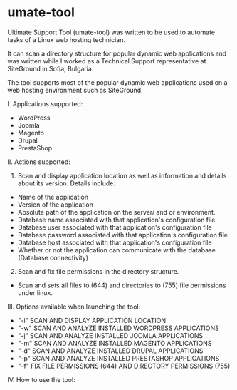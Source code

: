 # umate-tool
Ultimate Support Tool (umate-tool) was written to be used to automate tasks of a Linux web hosting technician.  

It can scan a directory structure for popular dynamic web applications and was written while I worked as a Technical Support representative at SiteGround in Sofia, Bulgaria.

The tool supports most of the popular dynamic web applications used on a web hosting environment such as SiteGround.

I. Applications supported:

- WordPress
- Joomla
- Magento
- Drupal
- PrestaShop

II. Actions supported:

1. Scan and display application location as well as information and details about its version. Details include:

  - Name of the application
  - Version of the application
  - Absolute path of the application on the server/ and or environment.
  - Database name associated with that  application's configuration file
  - Database user associated with that  application's configuration file
  - Database password associated with that  application's configuration file
  - Database host associated with that application's configuration file
  - Whether or not the application can communicate with the database (Database connectivity)
  
2. Scan and fix file permissions in the directory structure.

  - Scan and sets all files to (644) and directories to (755) file permissions under linux.
  
III. Options available when launching the tool:

  - "-i" SCAN AND DISPLAY APPLICATION LOCATION
  - "-w" SCAN AND ANALYZE INSTALLED WORDPRESS APPLICATIONS
  - "-j" SCAN AND ANALYZE INSTALLED JOOMLA APPLICATIONS
  - "-m" SCAN AND ANALYZE INSTALLED MAGENTO APPLICATIONS
  - "-d" SCAN AND ANALYZE INSTALLED DRUPAL APPLICATIONS
  - "-p" SCAN AND ANALYZE INSTALLED PRESTASHOP APPLICATIONS
  - "-f" FIX FILE PERMISSIONS (644) AND DIRECTORY PERMISSIONS (755)
  
IV. How to use the tool:
